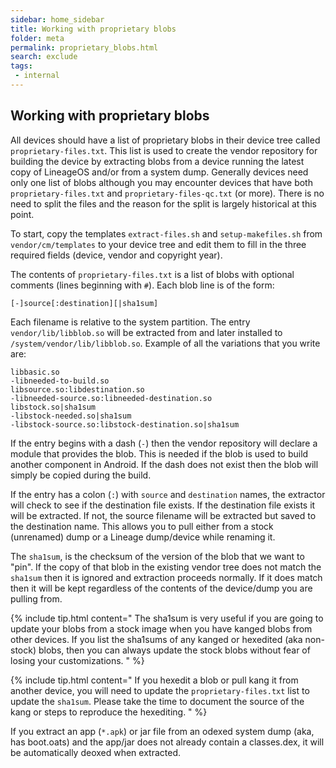 ```yaml
---
sidebar: home_sidebar
title: Working with proprietary blobs
folder: meta
permalink: proprietary_blobs.html
search: exclude
tags:
 - internal
---
```


## Working with proprietary blobs

All devices should have a list of proprietary blobs in their device tree called ```proprietary-files.txt```.  This list is used to create the vendor repository for building the device by extracting blobs from a device running the latest copy of LineageOS and/or from a system dump.  Generally devices need only one list of blobs although you may encounter devices that have both ```proprietary-files.txt``` and ```proprietary-files-qc.txt``` (or more).  There is no need to split the files and the reason for the split is largely historical at this point.

To start, copy the templates ```extract-files.sh``` and ```setup-makefiles.sh``` from ```vendor/cm/templates``` to your device tree and edit them to fill in the three required fields (device, vendor and copyright year).

The contents of ```proprietary-files.txt``` is a list of blobs with optional comments (lines beginning with ```#```).  Each blob line is of the form:

```
[-]source[:destination][|sha1sum]
```

Each filename is relative to the system partition.  The entry ```vendor/lib/libblob.so``` will be extracted from and later installed to ```/system/vendor/lib/libblob.so```.  Example of all the variations that you write are:

```
libbasic.so
-libneeded-to-build.so
libsource.so:libdestination.so
-libneeded-source.so:libneeded-destination.so
libstock.so|sha1sum
-libstock-needed.so|sha1sum
-libstock-source.so:libstock-destination.so|sha1sum
```

If the entry begins with a dash (```-```) then the vendor repository will declare a module that provides the blob.  This is needed if the blob is used to build another component in Android.  If the dash does not exist then the blob will simply be copied during the build.

If the entry has a colon (```:```) with ```source``` and ```destination``` names, the extractor will check to see if the destination file exists.  If the destination file exists it will be extracted.  If not, the source filename will be extracted but saved to the destination name.  This allows you to pull either from a stock (unrenamed) dump or a Lineage dump/device while renaming it.

The ```sha1sum```, is the checksum of the version of the blob that we want to "pin".  If the copy of that blob in the existing vendor tree does not match the ```sha1sum``` then it is ignored and extraction proceeds normally.  If it does match then it will be kept regardless of the contents of the device/dump you are pulling from.

{% include tip.html content="
The sha1sum is very useful if you are going to update your blobs from a stock image when you have kanged blobs from other devices.  If you list the sha1sums of any kanged or hexedited (aka non-stock) blobs, then you can always update the stock blobs without fear of losing your customizations.
" %}

{% include tip.html content="
If you hexedit a blob or pull kang it from another device, you will need to update the ```proprietary-files.txt``` list to update the ```sha1sum```.  Please take the time to document the source of the kang or steps to reproduce the hexediting.
" %}

If you extract an app (```*.apk```) or jar file from an odexed system dump (aka, has boot.oats) and the app/jar does not already contain a classes.dex, it will be automatically deoxed when extracted.

